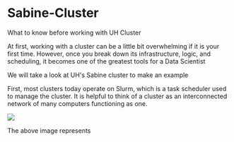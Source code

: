 # Sabine-Cluster
What to know before working with UH Cluster

At first, working with a cluster can be a little bit overwhelming if it is your first time. However, once you break down its infrastructure, logic, and scheduling, it becomes one of the greatest tools for a Data Scientist

We will take a look at UH's Sabine cluster to make an example 

First, most clusters today operate on Slurm, which is a task scheduler used to manage the cluster. It is helpful to think of a cluster as an interconnected network of many computers functioning as one. 

![](https://ucdavis-bioinformatics-training.github.io/2017-June-RNA-Seq-Workshop/monday/cluster_diagram.png)

The above image represents 
